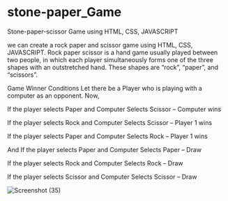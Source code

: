 # stone-paper_Game

Stone-paper-scissor Game using HTML, CSS, JAVASCRIPT

we can create a rock paper and scissor game using HTML, CSS, JAVASCRIPT. Rock paper scissor is a hand game usually played between two people, in which each player simultaneously forms one of the three shapes with an outstretched hand. These shapes are “rock”, “paper”, and “scissors”.

Game Winner Conditions
Let there be a Player who is playing with a computer as an opponent.  Now,

If the player selects Paper and Computer Selects Scissor – Computer wins

If the player selects Rock and Computer Selects Scissor – Player 1 wins

If the player selects Paper and Computer Selects Rock – Player 1 wins

And If the player selects Paper and Computer Selects Paper – Draw

If the player selects Rock and Computer Selects Rock – Draw

If the player selects Scissor and Computer Selects Scissor – Draw

![Screenshot (35)](https://github.com/user-attachments/assets/684de0e9-95af-40ab-86d9-ca8b833458f0)
